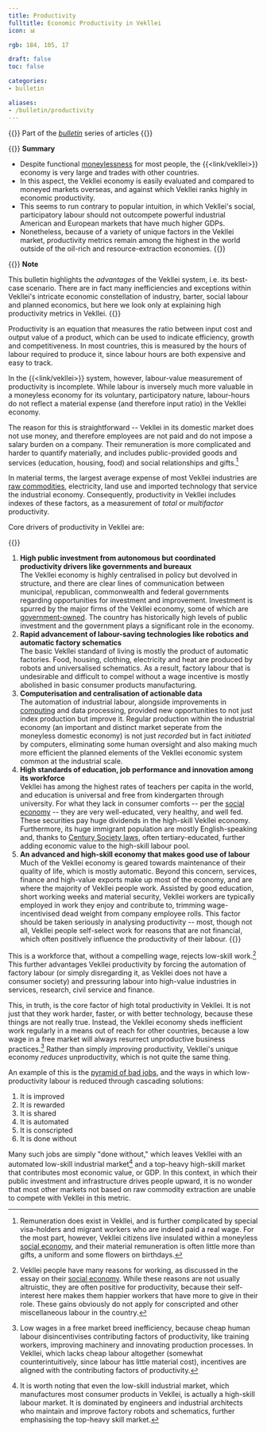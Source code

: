 ```yaml
---
title: Productivity
fulltitle: Economic Productivity in Vekllei
icon: 📊

rgb: 184, 105, 17

draft: false
toc: false

categories:
- bulletin

aliases:
- /bulletin/productivity
---
```

{{<note series>}}
 Part of the *[bulletin](/bulletin/)* series of articles
{{</note>}}

{{<note panel>}}
**Summary**

* Despite functional [moneylessness](/social-economy/) for most people, the {{<link/vekllei>}} economy is very large and trades with other countries.
* In this aspect, the Vekllei economy is easily evaluated and compared to moneyed markets overseas, and against which Vekllei ranks highly in economic productivity.
* This seems to run contrary to popular intuition, in which Vekllei's social, participatory labour should not outcompete powerful industrial American and European markets that have much higher GDPs.
* Nonetheless, because of a variety of unique factors in the Vekllei market, productivity metrics remain among the highest in the world outside of the oil-rich and resource-extraction economies.
{{</note>}}

{{<note link>}}
**Note**

This bulletin highlights the *advantages* of the Vekllei system, i.e. its best-case scenario. There are in fact many inefficiencies and exceptions within Vekllei's intricate economic constellation of industry, barter, social labour and planned economics, but here we look only at explaining high productivity metrics in Vekllei.
{{</note>}}

Productivity is an equation that measures the ratio between input cost and output value of a product, which can be used to indicate efficiency, growth and competitiveness. In most countries, this is measured by the hours of labour required to produce it, since labour hours are both expensive and easy to track.

In the {{<link/vekllei>}} system, however, labour-value measurement of productivity is incomplete. While labour is inversely much more valuable in a moneyless economy for its voluntary, participatory nature, labour-hours do not reflect a material expense (and therefore input ratio) in the Vekllei economy.

The reason for this is straightforward -- Vekllei in its domestic market does not use money, and therefore employees are not paid and do not impose a salary burden on a company. Their remuneration is more complicated and harder to quantify materially, and includes public-provided goods and services (education, housing, food) and social relationships and gifts.[^remuneration]

In material terms, the largest average expense of most Vekllei industries are [raw commodities](/bulletin/natural-commodities/), electricity, land use and imported technology that service the industrial economy. Consequently, productivity in Vekllei includes indexes of these factors, as a measurement of *total* or *multifactor* productivity.

Core drivers of productivity in Vekllei are:

{{<note panel>}}
1. **High public investment from autonomous but coordinated productivity drivers like governments and bureaux**
	<br>
	The Vekllei economy is highly centralised in policy but devolved in structure, and there are clear lines of communication between municipal, republican, commonwealth and federal governments regarding opportunities for investment and improvement. Investment is spurred by the major firms of the Vekllei economy, some of which are [government-owned](/state-industry/). The country has historically high levels of public investment and the government plays a significant role in the economy.
2. **Rapid advancement of labour-saving technologies like robotics and automatic factory schematics**
	<br>
	The basic Vekllei standard of living is mostly the product of automatic factories. Food, housing, clothing, electricity and heat are produced by robots and universalised schematics. As a result, factory labour that is undesirable and difficult to compel without a wage incentive is mostly abolished in basic consumer products manufacturing.
3. **Computerisation and centralisation of actionable data**
	<br>
	The automation of industrial labour, alongside improvements in [computing](/computers/) and data processing, provided new opportunities to not just index production but improve it. Regular production within the industrial economy (an important and distinct market seperate from the moneyless domestic economy) is not just *recorded* but in fact *initiated* by computers, eliminating some human oversight and also making much more efficient the planned elements of the Vekllei economic system common at the industrial scale.
4. **High standards of education, job performance and innovation among its workforce**
	<br>
	Vekllei has among the highest rates of teachers per capita in the world, and education is universal and free from kindergarten through university. For what they lack in consumer comforts -- per the [social economy](/social-economy/) -- they are very well-educated, very healthy, and well fed. These securities pay huge dividends in the high-skill Vekllei economy. Furthermore, its huge immigrant population are mostly English-speaking and, thanks to [Century Society laws](/century-society/), often tertiary-educated, further adding economic value to the high-skill labour pool.
5. **An advanced and high-skill economy that makes good use of labour**
	<br>
	Much of the Vekllei economy is geared towards maintenance of their quality of life, which is mostly automatic. Beyond this concern, services, finance and high-value exports make up most of the economy, and are where the majority of Vekllei people work. Assisted by good education, short working weeks and material security, Vekllei workers are typically employed in work they enjoy and contribute to, trimming wage-incentivised dead weight from company employee rolls. This factor should be taken seriously in analysing productivity -- most, though not all, Vekllei people self-select work for reasons that are not financial, which often positively influence the productivity of their labour.
{{</note>}}

This is a workforce that, without a compelling wage, rejects low-skill work.[^influence] This further advantages Vekllei productivity by forcing the automation of factory labour (or simply disregarding it, as Vekllei does not have a consumer society) and pressuring labour into high-value industries in services, research, civil service and finance.

This, in truth, is the core factor of high total productivity in Vekllei. It is not just that they work harder, faster, or with better technology, because these things are not really true. Instead, the Vekllei economy sheds inefficient work regularly in a means out of reach for other countries, because a low wage in a free market will always resurrect unproductive business practices.[^unproductive] Rather than simply *improving* productivity, Vekllei's unique economy *reduces* unproductivity, which is not quite the same thing.

An example of this is the [pyramid of bad jobs](/millmint/essays/social-economy/#a-pyramid-of-bad-jobs), and the ways in which low-productivity labour is reduced through cascading solutions:

1. It is improved
2. It is rewarded
3. It is shared
4. It is automated
5. It is conscripted
6. It is done without

Many such jobs are simply "done without," which leaves Vekllei with an automated low-skill industrial market[^engineers] and a top-heavy high-skill market that contributes most economic value, or GDP. In this context, in which their public investment and infrastructure drives people upward, it is no wonder that most other markets not based on raw commodity extraction are unable to compete with Vekllei in this metric.

[^remuneration]: Remuneration does exist in Vekllei, and is further complicated by special visa-holders and migrant workers who are indeed paid a real wage. For the most part, however, Vekllei citizens live insulated within a moneyless [social economy](/social-economy/), and their material remuneration is often little more than gifts, a uniform and some flowers on birthdays.
[^influence]: Vekllei people have many reasons for working, as discussed in the essay on their [social economy](/social-economy/). While these reasons are not usually altruistic, they are often positive for productivity, because their self-interest here makes them happier workers that have more to give in their role. These gains obviously do not apply for conscripted and other miscellaneous labour in the country.
[^unproductive]: Low wages in a free market breed inefficiency, because cheap human labour disincentivises contributing factors of productivity, like training workers, improving machinery and innovating production processes. In Vekllei, which lacks cheap labour altogether (somewhat counterintuitively, since labour has little material cost), incentives are aligned with the contributing factors of productivity.
[^engineers]: It is worth noting that even the low-skill industrial market, which manufactures most consumer products in Vekllei, is actually a high-skill labour market. It is dominated by engineers and industrial architects who maintain and improve factory robots and schematics, further emphasising the top-heavy skill market.

<!--Regarding labour, the *social economy* is a shorthand for the realities of labour working in Vekllei. As a diverse and vast federal country, the practices and laws regarding labour vary between [republics](/republics/), but there common factors across them:

{{<note panel>}}
1. Social and voluntary remuneration
2. Short working weeks
3. Local and personal employment
4. High-education and high-skill labour
5. High-trust society
{{</note>}}-->

